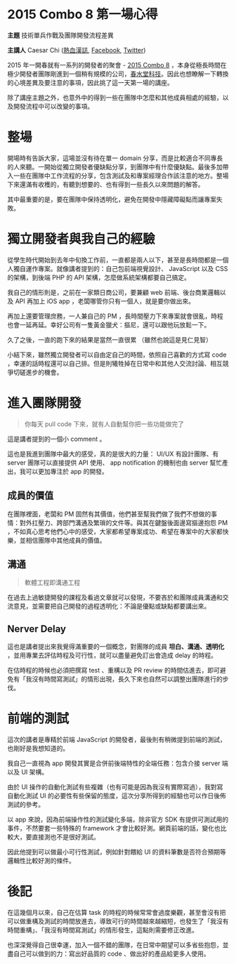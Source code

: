 # 2015 Combo 8 第一場心得

**主題** 技術單兵作戰及團隊開發流程差異

**主講人** Caesar Chi ([熱血漢誌](http://blog.caesarchi.com/), [Facebook](https://www.facebook.com/clonncd), [Twitter](https://twitter.com/clonncd))

2015 年一開春就有一系列的開發者的聚會 - [2015 Combo 8](https://event.livehouse.in/2015/combo8/) ，本身從極長時間在極少開發者團隊剛進到一個稍有規模的公司，[春水堂科技](http://www.springhouse.com.tw/)。因此也想瞭解一下轉換的心境差異及要注意的事項，因此挑了這一天第一場的講座。

除了講座主題之外，也意外中的得到一些在團隊中怎麼和其他成員相處的經驗，以及開發流程中可以改變的事項。

<!-- more -->

# 整場

開場時有告訴大家，這場並沒有待在單一 domain 分享，而是比較適合不同專長的人來聽。一開始從獨立開發者優缺點分享，到團隊中有什麼優缺點。最後多加帶入一些在團隊中工作流程的分享，包含測試及和專案經理合作該注意的地方。整場下來還滿有收穫的，有聽到想要的、也有得到一些長久以來問題的解答。

其中最重要的是，要在團隊中保持透明化，避免在開發中隱藏障礙點而讓專案失敗。

# 獨立開發者與我自己的經驗

從學生時代開始到去年中旬換工作前，一直都是兩人以下，甚至是長時間都是一個人獨自運作專案。就像講者提到的：自己包前端視覺設計、 JavaScript 以及 CSS 的架構，到後端 PHP 的 API 架構，怎麼做系統架構都要自己搞定。

我自己的情形則是，之前在一家類日商公司，要兼顧 web 前端、後台商業邏輯以及 API 再加上 iOS app ，老闆哪管你只有一個人，就是要你做出來。

再加上還要管理庶務，一人兼自己的 PM ，長時間壓力下來專案就會很亂，時程也會一延再延。幸好公司有一隻黃金獵犬：摳尼，還可以跟他玩放鬆一下。

久了之後，一直的跑下來的結果是當然一直很累 （雖然也說這是見仁見智）

小結下來，雖然獨立開發者可以自由定自己的時間，依照自己喜歡的方式寫 code ，幸運的話時程還可以自己排。但是則犧牲掉在日常中和其他人交流討論、相互競爭切磋進步的機會。

# 進入團隊開發

> 你每天 pull code 下來，就有人自動幫你把一些功能做完了

這是講者提到的一個小 comment 。

這也是我進到團隊中最大的感受，真的是很大的力量： UI/UX 有設計團隊、有 server 團隊可以直接提供 API 使用、 app notification 的機制也由 server 幫忙產出，我可以更加專注於 app 的開發。

## 成員的價值

在團隊裡面，老闆和 PM 固然有其價值，他們甚至幫我們做了我們不想做的事情：對外扛壓力、跨部門溝通及繁瑣的文件等。與其在鍵盤後面邊寫摳邊抱怨 PM ，不如真心思考他們心中的感受，大家都希望專案成功、希望在專案中的大家都快樂，並相信團隊中其他成員的價值。

## 溝通

> 軟體工程即溝通工程

在過去上過敏捷開發的課程及看過文章就可以發現，不要吝於和團隊成員溝通和交流意見，並需要把自己開發的過程透明化：不論是優點或缺點都要講出來。

## Nerver Delay

這也是講者提出來我覺得滿重要的一個概念，對團隊的成員 **坦白、溝通、透明化** ，並用專業去評估時程及可行性，就可以盡量避免訂出會造成 delay 的時程。

在估時程的時候也必須把撰寫 test 、重構以及 PR review 的時間估進去，即可避免有「我沒有時間寫測試」的情形出現，長久下來也自然可以調整出團隊進行的步伐。

# 前端的測試

這次的講者是專精於前端 JavaScript 的開發者，最後則有稍微提到前端的測試，也剛好是我想知道的。

我自己一直視為 app 開發其實是合併前後端特性的全端任務：包含介接 server 端以及 UI 架構。

由於 UI 操作的自動化測試有些複雜（也有可能是因為我沒有實際寫過），我對寫自動化測試 UI 的必要性有些保留的態度，這次分享所得到的經驗也可以作日後佈測試的參考。

以 app 來說，因為前端操作性的測試變化多端，除非官方 SDK 有提供可測試用的事件，不然要套一些特殊的 framework 才會比較好測。網頁前端的話，變化也比較大，要直接測也不是很好測試。

因此他提到可以做最小可行性測試，例如針對餵給 UI 的資料筆數是否符合預期等邏輯性比較好測的條件。

# 後記

在這幾個月以來，自己在估算 task 的時程的時候常常會過度樂觀，甚至會沒有把可以做重構及測試的時間放進去，導致可行的時間越來越縮短，也發生了「我沒有時間重構」、「我沒有時間寫測試」的情形發生，這點則需要修正改進。

也深深覺得自己很幸運，加入一個不錯的團隊，在日常中期望可以多省些抱怨，並盡自己可以做到的力：寫出好品質的 code 、做出好的產品給更多人使用。


